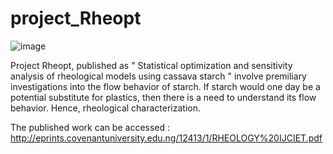 # project_Rheopt

![image](https://user-images.githubusercontent.com/52835575/135697950-7d31441c-ad71-4c03-b44b-94c305008865.png)

Project Rheopt, published as " Statistical optimization and sensitivity analysis of rheological models using cassava starch " involve premiliary investigations 
into the flow behavior of starch. If starch would one day be a potential substitute for plastics, then there is a need to understand its flow behavior. Hence, rheological characterization.

The published work can be accessed : http://eprints.covenantuniversity.edu.ng/12413/1/RHEOLOGY%20IJCIET.pdf
